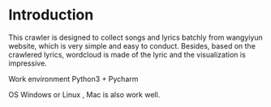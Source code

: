 # Introduction

This crawler is designed to collect songs and lyrics batchly from wangyiyun website, which is very simple and easy to conduct.
Besides, based on the crawlered lyrics, wordcloud is made of the lyric and the visualization is impressive.


Work environment
Python3 + Pycharm


OS
Windows or Linux , Mac is also work well.
